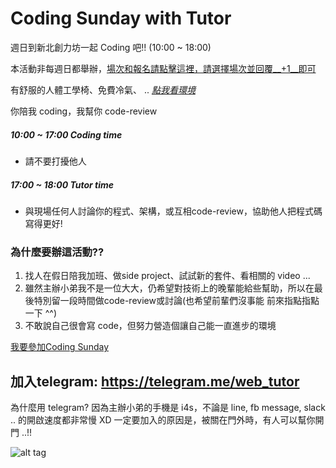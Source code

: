 # Coding Sunday with Tutor

週日到新北創力坊一起 Coding 吧!! (10:00 ~ 18:00)

本活動非每週日都舉辦，[場次和報名請點擊這裡，請選擇場次並回覆__+1__即可](https://github.com/amazing-tutor/CodingSunday/issues)

有舒服的人體工學椅、免費冷氣、 .. [_點我看環境_](http://www.innosquare.economic.ntpc.net.tw/site/upload/editor/%E7%A9%BA%E9%96%93%E7%92%B0%E5%A2%83/8.%E5%89%B5%E8%A6%8B%E8%BC%AA%E5%94%B1%E5%8D%80(Meeting%20Zone)_2.jpg)

你陪我 coding，我幫你 code-review

##### 10:00 ~ 17:00 Coding time
* 請不要打擾他人

##### 17:00 ~ 18:00 Tutor time
* 與現場任何人討論你的程式、架構，或互相code-review，協助他人把程式碼寫得更好!

### 為什麼要辦這活動??
1. 找人在假日陪我加班、做side project、試試新的套件、看相關的 video ...
2. 雖然主辦小弟我不是一位大大，仍希望對技術上的晚輩能給些幫助，所以在最後特別留一段時間做code-review或討論(也希望前輩們沒事能 前來指點指點一下 ^^)
3. 不敢說自己很會寫 code，但努力營造個讓自己能一直進步的環境 

[我要參加Coding Sunday](https://github.com/amazing-tutor/CodingSunday/issues)

## 加入telegram: https://telegram.me/web_tutor
為什麼用 telegram? 因為主辦小弟的手機是 i4s，不論是 line, fb message, slack .. 的開啟速度都非常慢 XD
一定要加入的原因是，被關在門外時，有人可以幫你開門 ..!!

![alt tag](https://github.com/amazing-tutor/CodingSunday/blob/master/CodingSunday.jpg)
